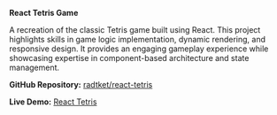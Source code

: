 **React Tetris Game**

A recreation of the classic Tetris game built using React. This project highlights skills in game logic implementation, dynamic rendering, and responsive design. It provides an engaging gameplay experience while showcasing expertise in component-based architecture and state management.

  

**GitHub Repository:** [radtket/react-tetris](https://github.com/radtket/react-tetris)

**Live Demo:** [React Tetris](https://radtket.github.io/react-tetris/)
